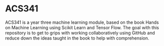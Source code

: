 # ACS341
ACS341 is a year three machine learning module, based on the book Hands on Machine Learning using Scikit Learn and Tensor Flow. 
The goal with this repository is to get to grips with working collaboratively using GitHub and reduce down the ideas taught in the book to help with comprehension. 


